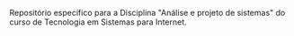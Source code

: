 Repositório específico para a Disciplina "Análise e projeto de sistemas" do curso de Tecnologia em Sistemas para Internet.
